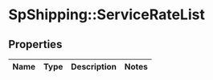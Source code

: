 # SpShipping::ServiceRateList

## Properties
Name | Type | Description | Notes
------------ | ------------- | ------------- | -------------

